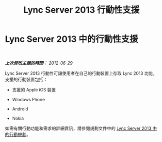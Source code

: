 ﻿---
title: Lync Server 2013 行動性支援
TOCTitle: 行動性支援
ms:assetid: 4a401502-9e17-40d0-a1bd-870ff1fa5b63
ms:mtpsurl: https://technet.microsoft.com/zh-tw/library/JJ204858(v=OCS.15)
ms:contentKeyID: 49290828
ms.date: 08/10/2015
mtps_version: v=OCS.15
ms.translationtype: HT
---

# Lync Server 2013 中的行動性支援

 

_**上次修改主題的時間：** 2012-06-29_

Lync Server 2013 行動性可讓使用者在自己的行動裝置上存取 Lync 2013 功能。支援的行動裝置包括：

  - 支援的 Apple iOS 裝置

  - Windows Phone

  - Android

  - Nokia

如需有關行動功能和需求的詳細資訊，請參閱規劃文件中的 [Lync Server 2013 中的行動規劃](lync-server-2013-planning-for-mobility.md)。

